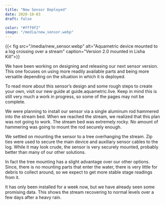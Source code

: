 ```yaml
---
title: "New Sensor Deployed"
date: 2020-10-03
draft: false

color: "#fff9f2"
image: "/media/new_sensor.webp"
---
```


{{< fig src="/media/new_sensor.webp" alt="Aquametric device mounted to a log crossing over a stream" caption="Version 2.0 mounted in Lisha Kill">}}

We have been working on designing and releasing our next sensor version. This one focuses on using more readily available parts and being more versatile depending on the situation in which it is deployed.

To read more about this sensor’s design and some rough steps to create your own, visit our new guide at guide.aquametric.live. Keep in mind this is still very much a work in progress, so some of the pages may not be complete.

We were planning to install our sensor via a single aluminum rod hammered into the stream bed. When we reached the stream, we realized that this plan was not going to work. The stream bed was extremely rocky. No amount of hammering was going to mount the rod securely enough.

We settled on mounting the sensor to a tree overhanging the stream. Zip ties were used to secure the main device and auxiliary sensor cables to the log. While it may look crude, the sensor is very securely mounted, probably better than many of our other solutions.

In fact the tree mounting has a slight advantage over our other options. Since, there is no mounting parts that enter the water, there is very little for debris to collect around, so we expect to get more stable stage readings from it.

It has only been installed for a week now, but we have already seen some promising data. This shows the stream recovering to normal levels over a few days after a heavy rain.


